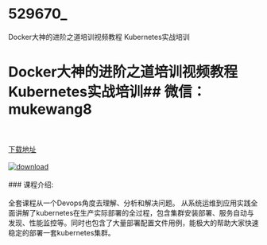 # 529670_
Docker大神的进阶之道培训视频教程 Kubernetes实战培训
# Docker大神的进阶之道培训视频教程 Kubernetes实战培训## 微信：mukewang8
<br/></br>[下载地址](http://www.36tz.cn/article/529670 "下载地址")
<br/></br>[![download](http://36tz.cn/muke_img/2019_12_1-50-300x274.png "下载地址")](http://www.36tz.cn/article/529670 "下载地址")
<br/></br>### 课程介绍:<br/></br>全套课程从一个Devops角度去理解、分析和解决问题。
从系统运维到应用实践全面讲解了kubernetes在生产实际部署的全过程，包含集群安装部署、服务自动与发现、性能监控等。同时也包含了大量部署配置文件用例，能极大的帮助大家快速稳定的部署一套kubernetes集群。

 
